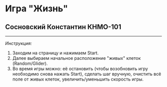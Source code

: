 # Игра "Жизнь"
## Сосновский Константин КНМО-101
________________________________________________________________________________________________________________________
_Инструкция:_
1. Заходим на страницу и нажимаем Start.
2. Далее выбираем начальное расположение "живых" клеток (Random/Glider).
3. Во время игры можно: её остановить (чтобы возобновить игру
необходимо снова нажать Start), сделать шаг вручную, очистить всё поле
от живых клеток, увеличить/уменьшить скорость игры. 
